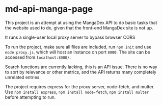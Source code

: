 # md-api-manga-page

This project is an attempt at using the MangaDex API to do basic tasks that the
website used to do, given that the front-end MangaDex site is not up.

It runs a single-user local proxy server to bypass browser CORS

To run the project, make sure all files are included, run `npm init` and use
`node proxy.js`, which will host an instance on port `8000`. The site can
be accessed from `localhost:8000/`.

Search functions are currently lacking, this is an API issue. There is no way to
sort by relevance or other metrics, and the API returns many completely
unrelated entries.

The project requires express for the proxy server, node-fetch, and multer.
Use `npm install express`, `npm install node-fetch`, `npm install multer` before
attempting to run.
